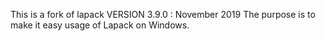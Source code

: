 This is a fork of lapack VERSION 3.9.0 : November 2019
The purpose is to make it easy usage of Lapack on Windows. 

